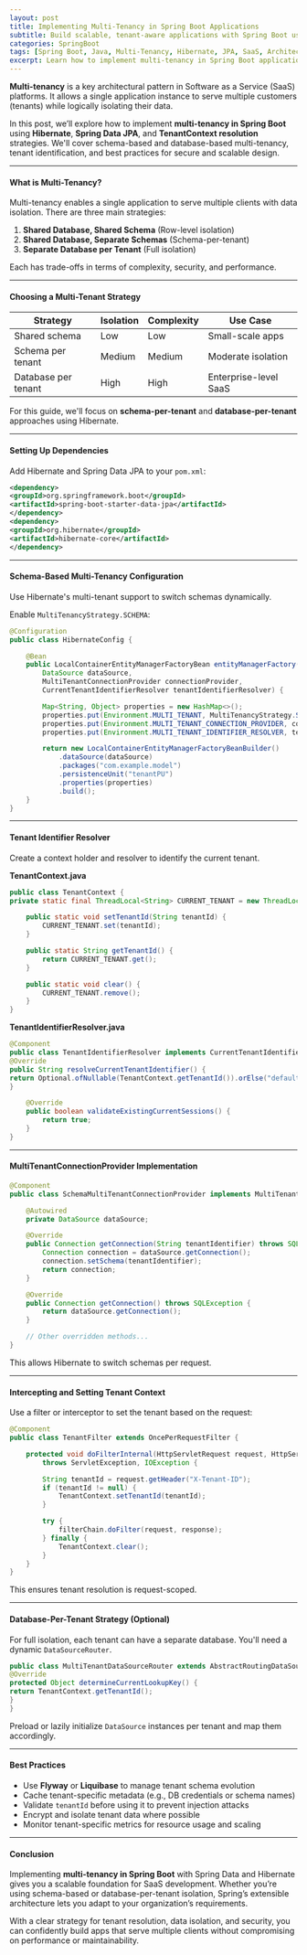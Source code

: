 ```yaml
---
layout: post
title: Implementing Multi-Tenancy in Spring Boot Applications
subtitle: Build scalable, tenant-aware applications with Spring Boot using schema and database separation strategies
categories: SpringBoot
tags: [Spring Boot, Java, Multi-Tenancy, Hibernate, JPA, SaaS, Architecture]
excerpt: Learn how to implement multi-tenancy in Spring Boot applications using separate schemas or databases. Explore Hibernate support, tenant resolvers, and design considerations for scalable SaaS systems.
---
```

**Multi-tenancy** is a key architectural pattern in Software as a Service (SaaS) platforms. It allows a single application instance to serve multiple customers (tenants) while logically isolating their data.

In this post, we’ll explore how to implement **multi-tenancy in Spring Boot** using **Hibernate**, **Spring Data JPA**, and **TenantContext resolution** strategies. We'll cover schema-based and database-based multi-tenancy, tenant identification, and best practices for secure and scalable design.

---

#### What is Multi-Tenancy?

Multi-tenancy enables a single application to serve multiple clients with data isolation. There are three main strategies:

1. **Shared Database, Shared Schema** (Row-level isolation)
2. **Shared Database, Separate Schemas** (Schema-per-tenant)
3. **Separate Database per Tenant** (Full isolation)

Each has trade-offs in terms of complexity, security, and performance.

---

#### Choosing a Multi-Tenant Strategy

| Strategy | Isolation | Complexity | Use Case |
|----------|-----------|------------|----------|
| Shared schema | Low | Low | Small-scale apps |
| Schema per tenant | Medium | Medium | Moderate isolation |
| Database per tenant | High | High | Enterprise-level SaaS |

For this guide, we'll focus on **schema-per-tenant** and **database-per-tenant** approaches using Hibernate.

---

#### Setting Up Dependencies

Add Hibernate and Spring Data JPA to your `pom.xml`:

```xml
<dependency>
<groupId>org.springframework.boot</groupId>
<artifactId>spring-boot-starter-data-jpa</artifactId>
</dependency>
<dependency>
<groupId>org.hibernate</groupId>
<artifactId>hibernate-core</artifactId>
</dependency>
```

---

#### Schema-Based Multi-Tenancy Configuration

Use Hibernate's multi-tenant support to switch schemas dynamically.

Enable `MultiTenancyStrategy.SCHEMA`:

```java
@Configuration
public class HibernateConfig {

    @Bean
    public LocalContainerEntityManagerFactoryBean entityManagerFactory(
        DataSource dataSource,
        MultiTenantConnectionProvider connectionProvider,
        CurrentTenantIdentifierResolver tenantIdentifierResolver) {

        Map<String, Object> properties = new HashMap<>();
        properties.put(Environment.MULTI_TENANT, MultiTenancyStrategy.SCHEMA);
        properties.put(Environment.MULTI_TENANT_CONNECTION_PROVIDER, connectionProvider);
        properties.put(Environment.MULTI_TENANT_IDENTIFIER_RESOLVER, tenantIdentifierResolver);

        return new LocalContainerEntityManagerFactoryBeanBuilder()
            .dataSource(dataSource)
            .packages("com.example.model")
            .persistenceUnit("tenantPU")
            .properties(properties)
            .build();
    }
}
```

---

#### Tenant Identifier Resolver

Create a context holder and resolver to identify the current tenant.

**TenantContext.java**

```java
public class TenantContext {
private static final ThreadLocal<String> CURRENT_TENANT = new ThreadLocal<>();

    public static void setTenantId(String tenantId) {
        CURRENT_TENANT.set(tenantId);
    }

    public static String getTenantId() {
        return CURRENT_TENANT.get();
    }

    public static void clear() {
        CURRENT_TENANT.remove();
    }
}
```

**TenantIdentifierResolver.java**

```java
@Component
public class TenantIdentifierResolver implements CurrentTenantIdentifierResolver {
@Override
public String resolveCurrentTenantIdentifier() {
return Optional.ofNullable(TenantContext.getTenantId()).orElse("default");
}

    @Override
    public boolean validateExistingCurrentSessions() {
        return true;
    }
}
```

---

#### MultiTenantConnectionProvider Implementation

```java
@Component
public class SchemaMultiTenantConnectionProvider implements MultiTenantConnectionProvider {

    @Autowired
    private DataSource dataSource;

    @Override
    public Connection getConnection(String tenantIdentifier) throws SQLException {
        Connection connection = dataSource.getConnection();
        connection.setSchema(tenantIdentifier);
        return connection;
    }

    @Override
    public Connection getConnection() throws SQLException {
        return dataSource.getConnection();
    }

    // Other overridden methods...
}
```

This allows Hibernate to switch schemas per request.

---

#### Intercepting and Setting Tenant Context

Use a filter or interceptor to set the tenant based on the request:

```java
@Component
public class TenantFilter extends OncePerRequestFilter {

    protected void doFilterInternal(HttpServletRequest request, HttpServletResponse response, FilterChain filterChain)
        throws ServletException, IOException {

        String tenantId = request.getHeader("X-Tenant-ID");
        if (tenantId != null) {
            TenantContext.setTenantId(tenantId);
        }

        try {
            filterChain.doFilter(request, response);
        } finally {
            TenantContext.clear();
        }
    }
}
```

This ensures tenant resolution is request-scoped.

---

#### Database-Per-Tenant Strategy (Optional)

For full isolation, each tenant can have a separate database. You'll need a dynamic `DataSourceRouter`.

```java
public class MultiTenantDataSourceRouter extends AbstractRoutingDataSource {
@Override
protected Object determineCurrentLookupKey() {
return TenantContext.getTenantId();
}
}
```

Preload or lazily initialize `DataSource` instances per tenant and map them accordingly.

---

#### Best Practices

- Use **Flyway** or **Liquibase** to manage tenant schema evolution
- Cache tenant-specific metadata (e.g., DB credentials or schema names)
- Validate `tenantId` before using it to prevent injection attacks
- Encrypt and isolate tenant data where possible
- Monitor tenant-specific metrics for resource usage and scaling

---

#### Conclusion

Implementing **multi-tenancy in Spring Boot** with Spring Data and Hibernate gives you a scalable foundation for SaaS development. Whether you’re using schema-based or database-per-tenant isolation, Spring’s extensible architecture lets you adapt to your organization’s requirements.

With a clear strategy for tenant resolution, data isolation, and security, you can confidently build apps that serve multiple clients without compromising on performance or maintainability.
